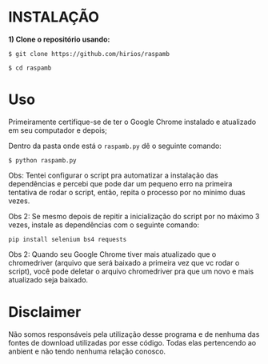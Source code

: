 # INSTALAÇÃO 

**1) Clone o repositório usando:**

```
$ git clone https://github.com/hirios/raspamb
```

```
$ cd raspamb
```


# Uso

Primeiramente certifique-se de ter o Google Chrome instalado e atualizado em seu computador e depois;

Dentro da pasta onde está o `raspamb.py` dê o seguinte comando:

```
$ python raspamb.py
```

Obs: Tentei configurar o script pra automatizar a instalação das dependências e percebi que pode dar um pequeno erro na primeira tentativa de rodar o script, então, repita o processo por no mínimo duas vezes. 

Obs 2: Se mesmo depois de repitir a inicialização do script por no máximo 3 vezes, instale as dependências com o seguinte comando:

```
pip install selenium bs4 requests
```

Obs 2: Quando seu Google Chrome tiver mais atualizado que o chromedriver (arquivo que será baixado a primeira vez que vc rodar o script), você pode deletar o arquivo chromedriver pra que um novo e mais atualizado seja baixado. 

# Disclaimer
Não somos responsáveis pela utilização desse programa e de nenhuma das fontes de download utilizadas por esse código. Todas elas pertencendo ao anbient e não tendo nenhuma relação conosco.
